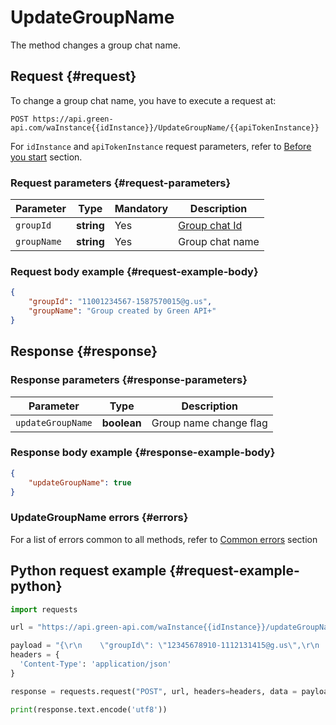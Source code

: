 # UpdateGroupName

The method changes a group chat name.

## Request {#request}

To change a group chat name, you have to execute a request at:
```
POST https://api.green-api.com/waInstance{{idInstance}}/UpdateGroupName/{{apiTokenInstance}}
```

For `idInstance` and `apiTokenInstance` request parameters, refer to [Before you start](../../before-start.md#parameters) section.

### Request parameters {#request-parameters}

Parameter | Type | Mandatory | Description
----- | ----- | ----- | -----
`groupId` | **string** | Yes | [Group chat Id](../chat-id.md#gus)
`groupName` | **string** | Yes | Group chat name

### Request body example {#request-example-body}

```json
{
    "groupId": "11001234567-1587570015@g.us",
    "groupName": "Group created by Green API+"
}
```

## Response {#response}

### Response parameters {#response-parameters}

Parameter | Type |  Description
----- | ----- | ----- 
`updateGroupName` | **boolean** | Group name change flag

### Response body example {#response-example-body}

```json
{
    "updateGroupName": true
}
```

### UpdateGroupName errors {#errors}

For a list of errors common to all methods, refer to [Common errors](../common-errors.md) section

## Python request example {#request-example-python}

```python
import requests

url = "https://api.green-api.com/waInstance{{idInstance}}/updateGroupName/{{apiTokenInstance}}"

payload = "{\r\n    \"groupId\": \"12345678910-1112131415@g.us\",\r\n    \"groupName\":\"Group created by Green API\"\r\n}"
headers = {
  'Content-Type': 'application/json'
}

response = requests.request("POST", url, headers=headers, data = payload)

print(response.text.encode('utf8'))
```
